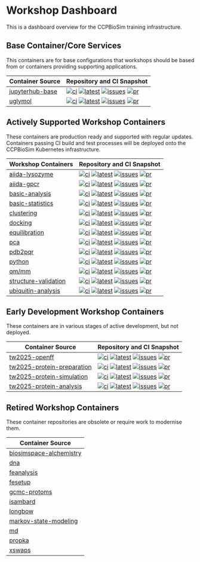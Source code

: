 # Workshop Dashboard

This is a dashboard overview for the CCPBioSim training infrastructure.

## Base Container/Core Services

This containers are for base configurations that workshops should be based from or containers providing supporting applications.

| Container Source                       |  Repository and CI Snapshot                           |
| -------------------------------------- | ----------------------------------------------------- |
| [jupyterhub-base](https://github.com/ccpbiosim/jupyterhub-base) | [![ci](https://github.com/ccpbiosim/jupyterhub-base/actions/workflows/build.yaml/badge.svg?branch=main)](https://github.com/ccpbiosim/jupyterhub-base/actions/workflows/build.yaml) [![latest](https://img.shields.io/badge/dynamic/json?url=https%3A%2F%2Fccpbiosim.github.io%2Fworkshop.json&query=%24.containers.jupyterhub-base.latest&labelColor=grey&logo=github&logoColor=white&label=latest&color=purple)](https://github.com/ccpbiosim/jupyterhub-base/pkgs/container/jupyterhub-base) [![issues](https://img.shields.io/github/issues/ccpbiosim/jupyterhub-base?logo=github&labelColor=grey)](https://github.com/CCPBioSim/jupyterhub-base/issues) [![pr](https://img.shields.io/github/issues-pr/ccpbiosim/jupyterhub-base?logo=github&labelColor=grey)](https://github.com/CCPBioSim/jupyterhub-base/pulls) |
| [uglymol](https://github.com/ccpbiosim/structure-validation-uglymol) | [![ci](https://github.com/ccpbiosim/structure-validation-uglymol/actions/workflows/build.yaml/badge.svg?branch=main)](https://github.com/ccpbiosim/structure-validation-uglymol/actions/workflows/build.yaml) [![latest](https://img.shields.io/badge/dynamic/json?url=https%3A%2F%2Fccpbiosim.github.io%2Fworkshop.json&query=%24.containers.structure-validation-uglymol.latest&labelColor=grey&logo=github&logoColor=white&label=latest&color=purple)](https://github.com/ccpbiosim/structure-validation-uglymol/pkgs/container/structure-validation-uglymol) [![issues](https://img.shields.io/github/issues/ccpbiosim/structure-validation-uglymol?logo=github&labelColor=grey)](https://github.com/CCPBioSim/structure-validation-uglymol/issues) [![pr](https://img.shields.io/github/issues-pr/ccpbiosim/structure-validation-uglymol?logo=github&labelColor=grey)](https://github.com/CCPBioSim/structure-validation-uglymol/pulls) |

## Actively Supported Workshop Containers

These containers are production ready and supported with regular updates. Containers passing CI build and test processes will be deployed onto the CCPBioSim Kubernetes infrastructure.

| Workshop Containers                    | Repository and CI Snapshot                            |
| -------------------------------------- | ----------------------------------------------------- |
| [aiida-lysozyme](https://github.com/ccpbiosim/aiida-lysozyme-workshop) | [![ci](https://github.com/ccpbiosim/aiida-lysozyme-workshop/actions/workflows/build.yaml/badge.svg?branch=main)](https://github.com/ccpbiosim/aiida-lysozyme-workshop/actions/workflows/build.yaml) [![latest](https://img.shields.io/badge/dynamic/json?url=https%3A%2F%2Fccpbiosim.github.io%2Fworkshop.json&query=%24.containers.aiida-lysozyme-workshop.latest&labelColor=grey&logo=github&logoColor=white&label=latest&color=purple)](https://github.com/ccpbiosim/aiida-lysozyme-workshop/pkgs/container/aiida-lysozyme-workshop) [![issues](https://img.shields.io/github/issues/ccpbiosim/aiida-lysozyme-workshop?logo=github&labelColor=grey)](https://github.com/CCPBioSim/aiida-lysozyme-workshop/issues) [![pr](https://img.shields.io/github/issues-pr/ccpbiosim/aiida-lysozyme-workshop?logo=github&labelColor=grey)](https://github.com/CCPBioSim/aiida-lysozyme-workshop/pulls) |
| [aiida-gpcr](https://github.com/ccpbiosim/aiida-gpcr-workshop) | [![ci](https://github.com/ccpbiosim/aiida-gpcr-workshop/actions/workflows/build.yaml/badge.svg?branch=main)](https://github.com/ccpbiosim/aiida-gpcr-workshop/actions/workflows/build.yaml) [![latest](https://img.shields.io/badge/dynamic/json?url=https%3A%2F%2Fccpbiosim.github.io%2Fworkshop.json&query=%24.containers.aiida-gpcr-workshop.latest&labelColor=grey&logo=github&logoColor=white&label=latest&color=purple)](https://github.com/ccpbiosim/aiida-gpcr-workshop/pkgs/container/aiida-gpcr-workshop) [![issues](https://img.shields.io/github/issues/ccpbiosim/aiida-gpcr-workshop?logo=github&labelColor=grey)](https://github.com/CCPBioSim/aiida-gpcr-workshop/issues) [![pr](https://img.shields.io/github/issues-pr/ccpbiosim/aiida-gpcr-workshop?logo=github&labelColor=grey)](https://github.com/CCPBioSim/aiida-gpcr-workshop/pulls) |
| [basic-analysis](https://github.com/ccpbiosim/basic-analysis-workshop) | [![ci](https://github.com/ccpbiosim/basic-analysis-workshop/actions/workflows/build.yaml/badge.svg?branch=main)](https://github.com/ccpbiosim/basic-analysis-workshop/actions/workflows/build.yaml) [![latest](https://img.shields.io/badge/dynamic/json?url=https%3A%2F%2Fccpbiosim.github.io%2Fworkshop.json&query=%24.containers.basic-analysis-workshop.latest&labelColor=grey&logo=github&logoColor=white&label=latest&color=purple)](https://github.com/ccpbiosim/basic-analysis-workshop/pkgs/container/basic-analysis-workshop) [![issues](https://img.shields.io/github/issues/ccpbiosim/basic-analysis-workshop?logo=github&labelColor=grey)](https://github.com/CCPBioSim/basic-analysis-workshop/issues) [![pr](https://img.shields.io/github/issues-pr/ccpbiosim/basic-analysis-workshop?logo=github&labelColor=grey)](https://github.com/CCPBioSim/basic-analysis-workshop/pulls) |
| [basic-statistics](https://github.com/ccpbiosim/basic-statistics-workshop) | [![ci](https://github.com/ccpbiosim/basic-statistics-workshop/actions/workflows/build.yaml/badge.svg?branch=main)](https://github.com/ccpbiosim/basic-statistics-workshop/actions/workflows/build.yaml) [![latest](https://img.shields.io/badge/dynamic/json?url=https%3A%2F%2Fccpbiosim.github.io%2Fworkshop.json&query=%24.containers.basic-statistics-workshop.latest&labelColor=grey&logo=github&logoColor=white&label=latest&color=purple)](https://github.com/ccpbiosim/basic-statistics-workshop/pkgs/container/basic-statistics-workshop) [![issues](https://img.shields.io/github/issues/ccpbiosim/basic-statistics-workshop?logo=github&labelColor=grey)](https://github.com/CCPBioSim/basic-statistics-workshop/issues) [![pr](https://img.shields.io/github/issues-pr/ccpbiosim/basic-statistics-workshop?logo=github&labelColor=grey)](https://github.com/CCPBioSim/basic-statistics-workshop/pulls) |
| [clustering](https://github.com/ccpbiosim/clustering-workshop) | [![ci](https://github.com/ccpbiosim/clustering-workshop/actions/workflows/build.yaml/badge.svg?branch=main)](https://github.com/ccpbiosim/clustering-workshop/actions/workflows/build.yaml) [![latest](https://img.shields.io/badge/dynamic/json?url=https%3A%2F%2Fccpbiosim.github.io%2Fworkshop.json&query=%24.containers.clustering-workshop.latest&labelColor=grey&logo=github&logoColor=white&label=latest&color=purple)](https://github.com/ccpbiosim/clustering-workshop/pkgs/container/clustering-workshop) [![issues](https://img.shields.io/github/issues/ccpbiosim/clustering-workshop?logo=github&labelColor=grey)](https://github.com/CCPBioSim/clustering-workshop/issues) [![pr](https://img.shields.io/github/issues-pr/ccpbiosim/clustering-workshop?logo=github&labelColor=grey)](https://github.com/CCPBioSim/clustering-workshop/pulls) |
| [docking](https://github.com/ccpbiosim/docking-workflow) | [![ci](https://github.com/ccpbiosim/docking-workflow/actions/workflows/build.yaml/badge.svg?branch=main)](https://github.com/ccpbiosim/docking-workflow/actions/workflows/build.yaml) [![latest](https://img.shields.io/badge/dynamic/json?url=https%3A%2F%2Fccpbiosim.github.io%2Fworkshop.json&query=%24.containers.docking-workflow.latest&labelColor=grey&logo=github&logoColor=white&label=latest&color=purple)](https://github.com/ccpbiosim/docking-workflow/pkgs/container/docking-workshop) [![issues](https://img.shields.io/github/issues/ccpbiosim/docking-workflow?logo=github&labelColor=grey)](https://github.com/CCPBioSim/docking-workflow/issues) [![pr](https://img.shields.io/github/issues-pr/ccpbiosim/docking-workflow?logo=github&labelColor=grey)](https://github.com/CCPBioSim/docking-workflow/pulls) |
| [equilibration](https://github.com/ccpbiosim/equilibration-workshop) | [![ci](https://github.com/ccpbiosim/equilibration-workshop/actions/workflows/build.yaml/badge.svg?branch=main)](https://github.com/ccpbiosim/equilibration-workshop/actions/workflows/build.yaml) [![latest](https://img.shields.io/badge/dynamic/json?url=https%3A%2F%2Fccpbiosim.github.io%2Fworkshop.json&query=%24.containers.equilibration-workshop.latest&labelColor=grey&logo=github&logoColor=white&label=latest&color=purple)](https://github.com/ccpbiosim/equilibration-workshop/pkgs/container/equilibration-workshop) [![issues](https://img.shields.io/github/issues/ccpbiosim/equilibration-workshop?logo=github&labelColor=grey)](https://github.com/CCPBioSim/equilibration-workshop/issues) [![pr](https://img.shields.io/github/issues-pr/ccpbiosim/equilibration-workshop?logo=github&labelColor=grey)](https://github.com/CCPBioSim/equilibration-workshop/pulls) |
| [pca](https://github.com/ccpbiosim/pca-workshop) | [![ci](https://github.com/ccpbiosim/pca-workshop/actions/workflows/build.yaml/badge.svg?branch=main)](https://github.com/ccpbiosim/pca-workshop/actions/workflows/build.yaml) [![latest](https://img.shields.io/badge/dynamic/json?url=https%3A%2F%2Fccpbiosim.github.io%2Fworkshop.json&query=%24.containers.pca-workshop.latest&labelColor=grey&logo=github&logoColor=white&label=latest&color=purple)](https://github.com/ccpbiosim/pca-workshop/pkgs/container/pca-workshop) [![issues](https://img.shields.io/github/issues/ccpbiosim/pca-workshop?logo=github&labelColor=grey)](https://github.com/CCPBioSim/pca-workshop/issues) [![pr](https://img.shields.io/github/issues-pr/ccpbiosim/pca-workshop?logo=github&labelColor=grey)](https://github.com/CCPBioSim/pca-workshop/pulls) |
| [pdb2pqr](https://github.com/ccpbiosim/pdb2pqr-workshop) | [![ci](https://github.com/ccpbiosim/pdb2pqr-workshop/actions/workflows/build.yaml/badge.svg?branch=main)](https://github.com/ccpbiosim/pdb2pqr-workshop/actions/workflows/build.yaml) [![latest](https://img.shields.io/badge/dynamic/json?url=https%3A%2F%2Fccpbiosim.github.io%2Fworkshop.json&query=%24.containers.pdb2pqr-workshop.latest&labelColor=grey&logo=github&logoColor=white&label=latest&color=purple)](https://github.com/ccpbiosim/pdb2pqr-workshop/pkgs/container/pdb2pqr-workshop) [![issues](https://img.shields.io/github/issues/ccpbiosim/pdb2pqr-workshop?logo=github&labelColor=grey)](https://github.com/CCPBioSim/pdb2pqr-workshop/issues) [![pr](https://img.shields.io/github/issues-pr/ccpbiosim/pdb2pqr-workshop?logo=github&labelColor=grey)](https://github.com/CCPBioSim/pdb2pqr-workshop/pulls) |
| [python](https://github.com/ccpbiosim/python-workshop) | [![ci](https://github.com/ccpbiosim/python-workshop/actions/workflows/build.yaml/badge.svg?branch=main)](https://github.com/ccpbiosim/python-workshop/actions/workflows/build.yaml) [![latest](https://img.shields.io/badge/dynamic/json?url=https%3A%2F%2Fccpbiosim.github.io%2Fworkshop.json&query=%24.containers.python-workshop.latest&labelColor=grey&logo=github&logoColor=white&label=latest&color=purple)](https://github.com/ccpbiosim/python-workshop/pkgs/container/python-workshop) [![issues](https://img.shields.io/github/issues/ccpbiosim/python-workshop?logo=github&labelColor=grey)](https://github.com/CCPBioSim/python-workshop/issues) [![pr](https://img.shields.io/github/issues-pr/ccpbiosim/python-workshop?logo=github&labelColor=grey)](https://github.com/CCPBioSim/python-workshop/pulls) |
| [qm/mm](https://github.com/ccpbiosim/qmmm-workshop) | [![ci](https://github.com/ccpbiosim/qmmm-workshop/actions/workflows/build.yaml/badge.svg?branch=main)](https://github.com/ccpbiosim/qmmm-workshop/actions/workflows/build.yaml) [![latest](https://img.shields.io/badge/dynamic/json?url=https%3A%2F%2Fccpbiosim.github.io%2Fworkshop.json&query=%24.containers.qmmm-workshop.latest&labelColor=grey&logo=github&logoColor=white&label=latest&color=purple)](https://github.com/ccpbiosim/qmmm-workshop/pkgs/container/qmmm-workshop) [![issues](https://img.shields.io/github/issues/ccpbiosim/qmmm-workshop?logo=github&labelColor=grey)](https://github.com/CCPBioSim/qmmm-workshop/issues) [![pr](https://img.shields.io/github/issues-pr/ccpbiosim/qmmm-workshop?logo=github&labelColor=grey)](https://github.com/CCPBioSim/qmmm-workshop/pulls) |
| [structure-validation](https://github.com/ccpbiosim/structure-validation-workshop) | [![ci](https://github.com/ccpbiosim/structure-validation-workshop/actions/workflows/build.yaml/badge.svg?branch=main)](https://github.com/ccpbiosim/structure-validation-workshop/actions/workflows/build.yaml) [![latest](https://img.shields.io/badge/dynamic/json?url=https%3A%2F%2Fccpbiosim.github.io%2Fworkshop.json&query=%24.containers.structure-validation-workshop.latest&labelColor=grey&logo=github&logoColor=white&label=latest&color=purple)](https://github.com/ccpbiosim/structure-validation-workshop/pkgs/container/structure-validation-workshop) [![issues](https://img.shields.io/github/issues/ccpbiosim/structure-validation-workshop?logo=github&labelColor=grey)](https://github.com/CCPBioSim/structure-validation-workshop/issues) [![pr](https://img.shields.io/github/issues-pr/ccpbiosim/structure-validation-workshop?logo=github&labelColor=grey)](https://github.com/CCPBioSim/structure-validation-workshop/pulls) |
| [ubiquitin-analysis](https://github.com/ccpbiosim/ubiquitin-analysis-workshop) | [![ci](https://github.com/ccpbiosim/ubiquitin-analysis-workshop/actions/workflows/build.yaml/badge.svg?branch=main)](https://github.com/ccpbiosim/ubiquitin-analysis-workshop/actions/workflows/build.yaml) [![latest](https://img.shields.io/badge/dynamic/json?url=https%3A%2F%2Fccpbiosim.github.io%2Fworkshop.json&query=%24.containers.ubiquitin-analysis-workshop.latest&labelColor=grey&logo=github&logoColor=white&label=latest&color=purple)](https://github.com/ccpbiosim/ubiquitin-analysis-workshop/pkgs/container/ubiquitin-analysis-workshop) [![issues](https://img.shields.io/github/issues/ccpbiosim/ubiquitin-analysis-workshop?logo=github&labelColor=grey)](https://github.com/CCPBioSim/ubiquitin-analysis-workshop/issues) [![pr](https://img.shields.io/github/issues-pr/ccpbiosim/ubiquitin-analysis-workshop?logo=github&labelColor=grey)](https://github.com/CCPBioSim/ubiquitin-analysis-workshop/pulls) |


## Early Development Workshop Containers

These containers are in various stages of active development, but not deployed.

| Container Source                       |  Repository and CI Snapshot                           |
| -------------------------------------- | ----------------------------------------------------- |
| [tw2025-openff](https://github.com/ccpbiosim/tw2025-openff-workshop) | [![ci](https://github.com/ccpbiosim/tw2025-openff-workshop/actions/workflows/build.yaml/badge.svg?branch=main)](https://github.com/ccpbiosim/tw2025-openff-workshop/actions/workflows/build.yaml) [![latest](https://img.shields.io/badge/dynamic/json?url=https%3A%2F%2Fccpbiosim.github.io%2Fworkshop.json&query=%24.containers.tw2025-openff-workshop.latest&labelColor=grey&logo=github&logoColor=white&label=latest&color=purple)](https://github.com/ccpbiosim/tw2025-openff-workshop/pkgs/container/tw2025-openff-workshop) [![issues](https://img.shields.io/github/issues/ccpbiosim/tw2025-openff-workshop?logo=github&labelColor=grey)](https://github.com/CCPBioSim/tw2025-openff-workshop/issues) [![pr](https://img.shields.io/github/issues-pr/ccpbiosim/tw2025-openff-workshop?logo=github&labelColor=grey)](https://github.com/CCPBioSim/tw2025-openff-workshop/pulls) |
| [tw2025-protein-preparation](https://github.com/ccpbiosim/tw2025-protein-preparation-workshop) | [![ci](https://github.com/ccpbiosim/tw2025-protein-preparation-workshop/actions/workflows/build.yaml/badge.svg?branch=main)](https://github.com/ccpbiosim/tw2025-protein-preparation-workshop/actions/workflows/build.yaml) [![latest](https://img.shields.io/badge/dynamic/json?url=https%3A%2F%2Fccpbiosim.github.io%2Fworkshop.json&query=%24.containers.tw2025-protein-preparation-workshop.latest&labelColor=grey&logo=github&logoColor=white&label=latest&color=purple)](https://github.com/ccpbiosim/tw2025-protein-preparation-workshop/pkgs/container/tw2025-protein-preparation-workshop) [![issues](https://img.shields.io/github/issues/ccpbiosim/tw2025-protein-preparation-workshop?logo=github&labelColor=grey)](https://github.com/CCPBioSim/tw2025-protein-preparation-workshop/issues) [![pr](https://img.shields.io/github/issues-pr/ccpbiosim/tw2025-protein-preparation-workshop?logo=github&labelColor=grey)](https://github.com/CCPBioSim/tw2025-protein-preparation-workshop/pulls) |
| [tw2025-protein-simulation](https://github.com/ccpbiosim/tw2025-protein-simulation-workshop) | [![ci](https://github.com/ccpbiosim/tw2025-protein-simulation-workshop/actions/workflows/build.yaml/badge.svg?branch=main)](https://github.com/ccpbiosim/tw2025-protein-simulation-workshop/actions/workflows/build.yaml) [![latest](https://img.shields.io/badge/dynamic/json?url=https%3A%2F%2Fccpbiosim.github.io%2Fworkshop.json&query=%24.containers.tw2025-protein-simulation-workshop.latest&labelColor=grey&logo=github&logoColor=white&label=latest&color=purple)](https://github.com/ccpbiosim/tw2025-protein-simulation-workshop/pkgs/container/tw2025-protein-simulation-workshop) [![issues](https://img.shields.io/github/issues/ccpbiosim/tw2025-protein-simulation-workshop?logo=github&labelColor=grey)](https://github.com/CCPBioSim/tw2025-protein-simulation-workshop/issues) [![pr](https://img.shields.io/github/issues-pr/ccpbiosim/tw2025-protein-simulation-workshop?logo=github&labelColor=grey)](https://github.com/CCPBioSim/tw2025-protein-simulation-workshop/pulls) |
| [tw2025-protein-analysis](https://github.com/ccpbiosim/tw2025-protein-analysis-workshop) | [![ci](https://github.com/ccpbiosim/tw2025-protein-analysis-workshop/actions/workflows/build.yaml/badge.svg?branch=main)](https://github.com/ccpbiosim/tw2025-protein-analysis-workshop/actions/workflows/build.yaml) [![latest](https://img.shields.io/badge/dynamic/json?url=https%3A%2F%2Fccpbiosim.github.io%2Fworkshop.json&query=%24.containers.tw2025-protein-analysis-workshop.latest&labelColor=grey&logo=github&logoColor=white&label=latest&color=purple)](https://github.com/ccpbiosim/tw2025-protein-analysis-workshop/pkgs/container/tw2025-protein-analysis-workshop) [![issues](https://img.shields.io/github/issues/ccpbiosim/tw2025-protein-analysis-workshop?logo=github&labelColor=grey)](https://github.com/CCPBioSim/tw2025-protein-analysis-workshop/issues) [![pr](https://img.shields.io/github/issues-pr/ccpbiosim/tw2025-protein-analysis-workshop?logo=github&labelColor=grey)](https://github.com/CCPBioSim/tw2025-protein-analysis-workshop/pulls) |

## Retired Workshop Containers

These container repositories are obsolete or require work to modernise them.

| Container Source                       |
| -------------------------------------- |
| [biosimspace-alchemistry](https://github.com/CCPBioSim/BSS-alchemistry-workshop) |
| [dna](https://github.com/CCPBioSim/dna-workshop) |
| [feanalysis](https://github.com/CCPBioSim/feanalysis-workshop) |
| [fesetup](https://github.com/CCPBioSim/fesetup-workshop) |
| [gcmc-protoms](https://github.com/CCPBioSim/gcmc-protoms-workshop) |
| [isambard](https://github.com/CCPBioSim/isambard-workshop) |
| [longbow](https://github.com/CCPBioSim/longbow-workshop) |
| [markov-state-modeling](https://github.com/CCPBioSim/msm-workshop) |
| [md](https://github.com/CCPBioSim/md-workshop) |
| [propka](https://github.com/CCPBioSim/propka-workshop) |
| [xswaps](https://github.com/CCPBioSim/xswaps-workshop) |


